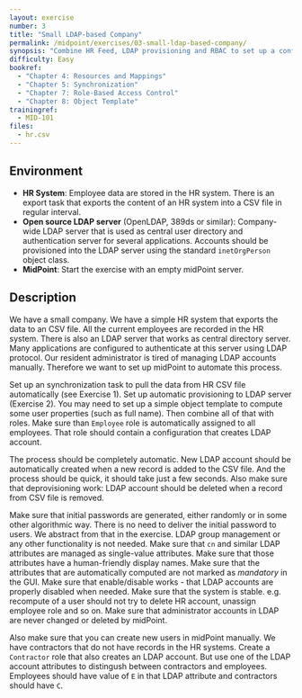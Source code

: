 ```yaml
---
layout: exercise
number: 3
title: "Small LDAP-based Company"
permalink: /midpoint/exercises/03-small-ldap-based-company/
synopsis: "Combine HR Feed, LDAP provisioning and RBAC to set up a configuration for a small company."
difficulty: Easy
bookref:
  - "Chapter 4: Resources and Mappings"
  - "Chapter 5: Synchronization"
  - "Chapter 7: Role-Based Access Control"
  - "Chapter 8: Object Template"
trainingref:
  - MID-101
files:
  - hr.csv
---
```


## Environment

* **HR System**: Employee data are stored in the HR system. There is an export task that exports the content of an HR system into a CSV file in regular interval.
* **Open source LDAP server** (OpenLDAP, 389ds or similar): Company-wide LDAP server that is used as central user directory and authentication server for several applications. Accounts should be provisioned into the LDAP server using the standard `inetOrgPerson` object class.
* **MidPoint**: Start the exercise with an empty midPoint server.

## Description

We have a small company. We have a simple HR system that exports the data to an CSV file. All the current employees are recorded in the HR system. There is also an LDAP server that works as central directory server. Many applications are configured to authenticate at this server using LDAP protocol. Our resident administrator is tired of managing LDAP accounts manually. Therefore we want to set up midPoint to automate this process.

Set up an synchronization task to pull the data from HR CSV file automatically (see Exercise 1). Set up automatic provisioning to LDAP server (Exercise 2). You may need to set up a simple object template to compute some user properties (such as full name). Then combine all of that with roles. Make sure than `Employee` role is automatically assigned to all employees. That role should contain a configuration that creates LDAP account.

The process should be completely automatic. New LDAP account should be automatically created when a new record is added to the CSV file. And the process should be quick, it should take just a few seconds. Also make sure that deprovisioning work: LDAP account should be deleted when a record from CSV file is removed.

Make sure that initial passwords are generated, either randomly or in some other algorithmic way. There is no need to deliver the initial password to users. We abstract from that in the exercise. LDAP group management or any other functionality is not needed. Make sure that `cn` and similar LDAP attributes are managed as single-value attributes. Make sure that those attributes have a human-friendly display names. Make sure that the attributes that are automatically computed are not marked as *mandatory* in the GUI. Make sure that enable/disable works - that LDAP accounts are properly disabled when needed. Make sure that the system is stable. e.g. recompute of a user should not try to delete HR account, unassign employee role and so on. Make sure that administrator accounts in LDAP are never changed or deleted by midPoint.

Also make sure that you can create new users in midPoint manually. We have contractors that do not have records in the HR systems. Create a `Contractor` role that also creates an LDAP account. But use one of the LDAP account attributes to distingush between contractors and employees. Employees should have value of `E` in that LDAP attribute and contractors should have `C`.
